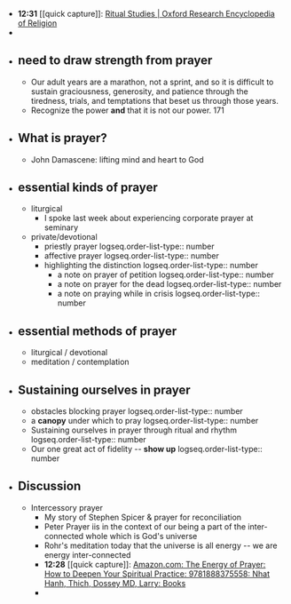 - **12:31** [[quick capture]]:  [Ritual Studies | Oxford Research Encyclopedia of Religion](https://oxfordre.com/religion/display/10.1093/acrefore/9780199340378.001.0001/acrefore-9780199340378-e-21?d=%2F10.1093%2Facrefore%2F9780199340378.001.0001%2Facrefore-9780199340378-e-21&p=emailA0YCZ6xUADKSk#:~:text=Summary,Grimes%3A%20it%20is%20a%20field.)
-
- ## need to draw strength from prayer
	- Our adult years are a marathon, not a sprint, and so it is difficult to sustain graciousness, generosity, and patience through the tiredness, trials, and temptations that beset us through those years.
	- Recognize the power **and** that it is not our power. 171
- ## What is prayer?
	- John Damascene: lifting mind and heart to God
- ## essential kinds of prayer
	- liturgical
		- I spoke last week about experiencing corporate prayer at seminary
	- private/devotional
		- priestly prayer
		  logseq.order-list-type:: number
		- affective prayer
		  logseq.order-list-type:: number
		- highlighting the distinction
		  logseq.order-list-type:: number
			- a note on prayer of petition
			  logseq.order-list-type:: number
			- a note on prayer for the dead
			  logseq.order-list-type:: number
			- a note on praying while in crisis
			  logseq.order-list-type:: number
- ## essential methods of prayer
	- liturgical / devotional
	- meditation / contemplation
- ## Sustaining ourselves in prayer
	- obstacles blocking prayer
	  logseq.order-list-type:: number
	- a **canopy** under which to pray
	  logseq.order-list-type:: number
	- Sustaining ourselves in prayer through ritual and rhythm
	  logseq.order-list-type:: number
	- Our one great act of fidelity -- **show up**
	  logseq.order-list-type:: number
- ## Discussion
	- Intercessory prayer
		- My story of Stephen Spicer & prayer for reconciliation
		- Peter  Prayer iis in the context of our being a part of the inter-connected whole which is God's universe
		- Rohr's meditation today that the universe is all energy -- we are energy inter-connected
		- **12:28** [[quick capture]]:  [Amazon.com: The Energy of Prayer: How to Deepen Your Spiritual Practice: 9781888375558: Nhat Hanh, Thich, Dossey MD, Larry: Books](https://www.amazon.com/Energy-Prayer-Deepen-Spiritual-Practice/dp/1888375558)
		-